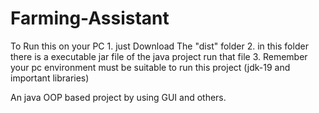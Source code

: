 # Farming-Assistant


To Run this on your PC 
    1. just Download The "dist" folder
    2. in this folder there is a executable jar file of the java project run that file
    3. Remember your pc environment must be suitable to run this project (jdk-19 and important libraries)

An java OOP based project by using GUI and others.
